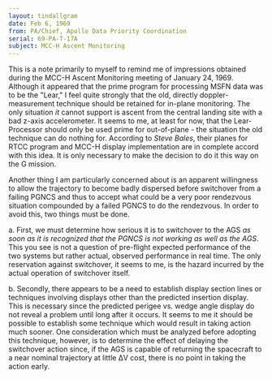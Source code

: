 ```yaml
---
layout: tindallgram
date: Feb 6, 1969
from: PA/Chief, Apollo Data Priority Coordination
serial: 69-PA-T-17A
subject: MCC-H Ascent Monitoring
---
```

This is a note primarily to myself to remind me of impressions obtained
during the MCC-H Ascent Monitoring meeting of January 24, 1969. Although
it appeared that the prime program for processing MSFN data was to be the
"Lear," I feel quite strongly that the old, directly doppler-measurement
technique should be retained for in-plane monitoring. The only situation
_it_ cannot support is ascent from the central landing site with a bad z-axis
accelerometer. It seems to me, at least for now, that the Lear-Processor
should only be used prime for out-of-plane - the situation the old technique
can do nothing for. According to _Steve Bales_, their planes for RTCC program
and MCC-H display implementation are in complete accord with this idea. It
is only necessary to make the decision to do it this way on the G mission.

Another thing I am particularly concerned about is an apparent willingness
to allow the trajectory to become badly dispersed before switchover from
a failing PGNCS and thus to accept what could be a very poor rendezvous
situation compounded by a failed PGNCS to do the rendezvous. In order to
avoid this, two things must be done.

a. First, we must determine how serious it is to switchover to the
AGS _as soon as it is recognized that the PGNCS is not working as well
as the AGS_. This you see is not a question of pre-flight expected performance
of the two systems but rather actual, observed performance in
real time. The only reservation against switchover, it seems to me, is
the hazard incurred by the actual operation of switchover itself.

b. Secondly, there appears to be a need to establish display section
lines or techniques involving displays other than the predicted insertion
display. This is necessary since the predicted perigee vs. wedge angle
display do not reveal a problem until long after it occurs. It seems to
me it should be possible to establish some technique which would result in
taking action much sooner. One consideration which must be analyzed before
adopting this technique, however, is to determine the effect of delaying
the switchover action since, if the AGS is capable of returning the spacecraft
to a near nominal trajectory at little ΔV cost, there is no point
in taking the action early.
